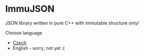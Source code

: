 # ImmuJSON
JSON library written in pure C++ with immutable structure only!

Choose language

* [Czech](navod.md)
* English - sorry, not yet :(